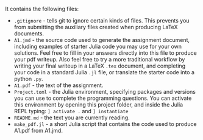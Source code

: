 It contains the following files:

* `.gitignore` - tells git to ignore certain kinds of files. This prevents you from submitting the auxiliary files created when producing LaTeX documents.
* `A1.jmd` - the source code used to generate the assignment document, including examples of starter Julia code you may use for your own solutions. Feel free to fill in your answers directly into this file to produce your pdf writeup. Also feel free to try a more traditional workflow by writing your final writeup in a LaTeX `.tex` document, and completing your code in a standard Julia `.jl` file, or translate the starter code into a python `.py`.
* `A1.pdf` - the text of the assignment.
* `Project.toml` - the Julia environment, specifying packages and versions you can use to complete the programming questions. You can activate this environment by opening this project folder, and inside the Julia REPL typing: `] activate .` and `] instantiate`
* `README.md` - the text you are currently reading.
* `make_pdf.jl` - a short Julia script that contains the code used to produce A1.pdf from A1.jmd.

